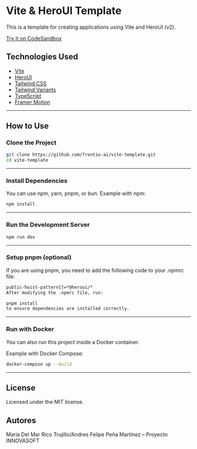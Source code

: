 # Vite & HeroUI Template

This is a template for creating applications using Vite and HeroUI (v2).

[Try it on CodeSandbox](https://githubbox.com/frontio-ai/vite-template)

##  Technologies Used

- [Vite](https://vitejs.dev/guide/)
- [HeroUI](https://heroui.com)
- [Tailwind CSS](https://tailwindcss.com)
- [Tailwind Variants](https://tailwind-variants.org)
- [TypeScript](https://www.typescriptlang.org)
- [Framer Motion](https://www.framer.com/motion)

---

##  How to Use

### Clone the Project
```bash
git clone https://github.com/frontio-ai/vite-template.git
cd vite-template
```
---

### Install Dependencies
You can use npm, yarn, pnpm, or bun.
Example with npm:

``` bash
npm install
```
---

### Run the Development Server
``` bash
npm run dev
```
---

### Setup pnpm (optional)
If you are using pnpm, you need to add the following code to your .npmrc file:
``` bash
public-hoist-pattern[]=*@heroui/*
After modifying the .npmrc file, run:
```
``` bash
pnpm install
to ensure dependencies are installed correctly.
```
---

### Run with Docker
You can also run this project inside a Docker container.

Example with Docker Compose:

``` bash
docker-compose up --build
```
---

## License
Licensed under the MIT license.

## Autores

María Del Mar Rico Trujillo/Andres Felipe Peña Martinez – Proyecto INNOVASOFT